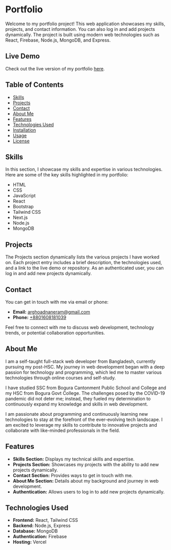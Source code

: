 # Portfolio

Welcome to my portfolio project! This web application showcases my skills, projects, and contact information. You can also log in and add projects dynamically. The project is built using modern web technologies such as React, Firebase, Node.js, MongoDB, and Express.

## Live Demo

Check out the live version of my portfolio [here](https://portfolio-kappa-pink-91.vercel.app/).

## Table of Contents

- [Skills](#skills)
- [Projects](#projects)
- [Contact](#contact)
- [About Me](#about-me)
- [Features](#features)
- [Technologies Used](#technologies-used)
- [Installation](#installation)
- [Usage](#usage)
- [License](#license)

## Skills

In this section, I showcase my skills and expertise in various technologies. Here are some of the key skills highlighted in my portfolio:

- HTML
- CSS
- JavaScript
- React
- Bootstrap
- Tailwind CSS
- Next.js
- Node.js
- MongoDB

## Projects

The Projects section dynamically lists the various projects I have worked on. Each project entry includes a brief description, the technologies used, and a link to the live demo or repository. As an authenticated user, you can log in and add new projects dynamically.

## Contact

You can get in touch with me via email or phone:

- **Email:** [arghoadnaneram@gmail.com](mailto:arghoadnaneram@gmail.com)
- **Phone:** [+8801608181039](tel:+8801608181039)

Feel free to connect with me to discuss web development, technology trends, or potential collaboration opportunities.

## About Me

I am a self-taught full-stack web developer from Bangladesh, currently pursuing my post-HSC. My journey in web development began with a deep passion for technology and programming, which led me to master various technologies through online courses and self-study.

I have studied SSC from Bogura Cantonment Public School and College and my HSC from Bogura Govt College. The challenges posed by the COVID-19 pandemic did not deter me; instead, they fueled my determination to continuously expand my knowledge and skills in web development.

I am passionate about programming and continuously learning new technologies to stay at the forefront of the ever-evolving tech landscape. I am excited to leverage my skills to contribute to innovative projects and collaborate with like-minded professionals in the field.

## Features

- **Skills Section:** Displays my technical skills and expertise.
- **Projects Section:** Showcases my projects with the ability to add new projects dynamically.
- **Contact Section:** Provides ways to get in touch with me.
- **About Me Section:** Details about my background and journey in web development.
- **Authentication:** Allows users to log in to add new projects dynamically.

## Technologies Used

- **Frontend:** React, Tailwind CSS
- **Backend:** Node.js, Express
- **Database:** MongoDB
- **Authentication:** Firebase
- **Hosting:** Vercel




